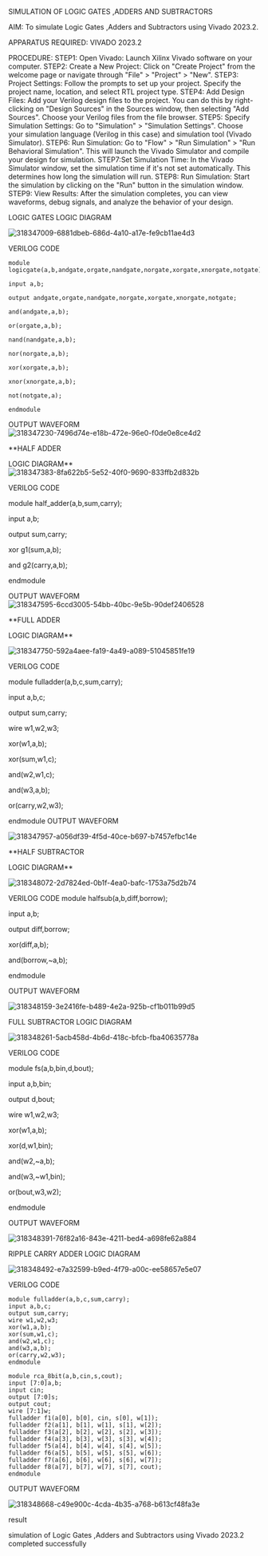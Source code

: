 SIMULATION OF LOGIC GATES ,ADDERS AND SUBTRACTORS

AIM: 
     To simulate Logic Gates ,Adders and Subtractors using Vivado 2023.2.

APPARATUS REQUIRED: 
               VIVADO 2023.2

PROCEDURE: 
       STEP1: Open Vivado: Launch Xilinx Vivado software on your computer.
       STEP2: Create a New Project: Click on "Create Project" from the welcome page or navigate through "File" > "Project" > "New".
       STEP3: Project Settings: Follow the prompts to set up your project. Specify the project name, location, and select RTL project type.
       STEP4: Add Design Files: Add your Verilog design files to the project. You can do this by right-clicking on "Design Sources" in the Sources window, then selecting "Add Sources". Choose your Verilog files from the file browser.
       STEP5: Specify Simulation Settings: Go to "Simulation" > "Simulation Settings". Choose your simulation language (Verilog in this case) and simulation tool (Vivado Simulator).
       STEP6: Run Simulation: Go to "Flow" > "Run Simulation" > "Run Behavioral Simulation". This will launch the Vivado Simulator and compile your design for simulation.
       STEP7:Set Simulation Time: In the Vivado Simulator window, set the simulation time if it's not set automatically. This determines how long the simulation will run.
       STEP8: Run Simulation: Start the simulation by clicking on the "Run" button in the simulation window.
       STEP9: View Results: After the simulation completes, you can view waveforms, debug signals, and analyze the behavior of your design.
   
   LOGIC GATES LOGIC DIAGRAM 
  
   ![318347009-6881dbeb-686d-4a10-a17e-fe9cb11ae4d3](https://github.com/magesh0123/VLSI-LAB-EXP-1/assets/162102402/9deb32ac-0b51-487d-b6e3-ddc142316086)

VERILOG CODE
```
module logicgate(a,b,andgate,orgate,nandgate,norgate,xorgate,xnorgate,notgate);

input a,b;

output andgate,orgate,nandgate,norgate,xorgate,xnorgate,notgate;

and(andgate,a,b);

or(orgate,a,b);

nand(nandgate,a,b);

nor(norgate,a,b);

xor(xorgate,a,b);

xnor(xnorgate,a,b);

not(notgate,a);

endmodule
```
OUTPUT WAVEFORM
![318347230-7496d74e-e18b-472e-96e0-f0de0e8ce4d2](https://github.com/magesh0123/VLSI-LAB-EXP-1/assets/162102402/9b16eb75-02ba-44a1-ad0e-4359269df4f1)

**HALF ADDER

LOGIC DIAGRAM**
![318347383-8fa622b5-5e52-40f0-9690-833ffb2d832b](https://github.com/magesh0123/VLSI-LAB-EXP-1/assets/162102402/74dca018-5e8f-4a7d-98a3-4b5367a256f1)

VERILOG CODE

module half_adder(a,b,sum,carry);

input a,b;

output sum,carry;

xor g1(sum,a,b);

and g2(carry,a,b);

endmodule 

OUTPUT WAVEFORM
![318347595-6ccd3005-54bb-40bc-9e5b-90def2406528](https://github.com/magesh0123/VLSI-LAB-EXP-1/assets/162102402/cdadff86-6fd4-427c-a953-d967734b178f)

**FULL ADDER

LOGIC DIAGRAM**

![318347750-592a4aee-fa19-4a49-a089-51045851fe19](https://github.com/magesh0123/VLSI-LAB-EXP-1/assets/162102402/42a6a3cf-0a76-4e60-9b42-b915b1c9fa90)

VERILOG CODE

module fulladder(a,b,c,sum,carry);

input a,b,c;

output sum,carry;

wire w1,w2,w3;

xor(w1,a,b);

xor(sum,w1,c);

and(w2,w1,c);

and(w3,a,b);

or(carry,w2,w3);

endmodule
OUTPUT WAVEFORM

![318347957-a056df39-4f5d-40ce-b697-b7457efbc14e](https://github.com/magesh0123/VLSI-LAB-EXP-1/assets/162102402/b917f2c4-9e8b-46c6-9ba7-ede00114b606)


**HALF SUBTRACTOR

LOGIC DIAGRAM**

![318348072-2d7824ed-0b1f-4ea0-bafc-1753a75d2b74](https://github.com/magesh0123/VLSI-LAB-EXP-1/assets/162102402/514f5c56-a79b-4384-88ae-f7ea48028f8f)


VERILOG CODE
module halfsub(a,b,diff,borrow);

input a,b;

output diff,borrow;

xor(diff,a,b);

and(borrow,~a,b);

endmodule

OUTPUT WAVEFORM

![318348159-3e2416fe-b489-4e2a-925b-cf1b011b99d5](https://github.com/magesh0123/VLSI-LAB-EXP-1/assets/162102402/430a0f39-4391-45f8-bd71-d4c419ceb863)




FULL SUBTRACTOR LOGIC DIAGRAM

![318348261-5acb458d-4b6d-418c-bfcb-fba40635778a](https://github.com/magesh0123/VLSI-LAB-EXP-1/assets/162102402/a3f19950-af23-46c1-939c-8844fe71b3f8)
 
VERILOG CODE

module fs(a,b,bin,d,bout);

input a,b,bin;

output d,bout;

wire w1,w2,w3;

xor(w1,a,b);

xor(d,w1,bin);

and(w2,~a,b);

and(w3,~w1,bin);

or(bout,w3,w2);

endmodule

OUTPUT WAVEFORM

![318348391-76f82a16-843e-4211-bed4-a698fe62a884](https://github.com/magesh0123/VLSI-LAB-EXP-1/assets/162102402/14899548-5476-4b71-ab9b-bc0a2ade848e)


RIPPLE CARRY ADDER LOGIC DIAGRAM

![318348492-e7a32599-b9ed-4f79-a00c-ee58657e5e07](https://github.com/magesh0123/VLSI-LAB-EXP-1/assets/162102402/78dd9f9f-173f-4eb2-8a41-28607e1b7180)

VERILOG CODE
```
module fulladder(a,b,c,sum,carry);
input a,b,c;
output sum,carry;
wire w1,w2,w3;
xor(w1,a,b);
xor(sum,w1,c);
and(w2,w1,c);
and(w3,a,b);
or(carry,w2,w3);
endmodule

module rca_8bit(a,b,cin,s,cout);
input [7:0]a,b;
input cin;
output [7:0]s;
output cout;
wire [7:1]w;
fulladder f1(a[0], b[0], cin, s[0], w[1]);
fulladder f2(a[1], b[1], w[1], s[1], w[2]);
fulladder f3(a[2], b[2], w[2], s[2], w[3]);
fulladder f4(a[3], b[3], w[3], s[3], w[4]);
fulladder f5(a[4], b[4], w[4], s[4], w[5]);
fulladder f6(a[5], b[5], w[5], s[5], w[6]);
fulladder f7(a[6], b[6], w[6], s[6], w[7]);
fulladder f8(a[7], b[7], w[7], s[7], cout);
endmodule
```
OUTPUT WAVEFORM

![318348668-c49e900c-4cda-4b35-a768-b613cf48fa3e](https://github.com/magesh0123/VLSI-LAB-EXP-1/assets/162102402/ace5e1b9-8646-4663-92a6-970889baf4ec)


result

simulation of Logic Gates ,Adders and Subtractors using Vivado 2023.2 completed successfully



